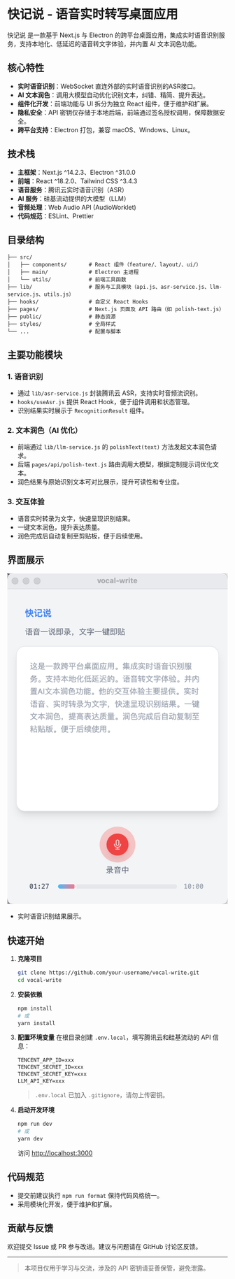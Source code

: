 # 快记说 - 语音实时转写桌面应用

快记说 是一款基于 Next.js 与 Electron 的跨平台桌面应用，集成实时语音识别服务，支持本地化、低延迟的语音转文字体验，并内置 AI 文本润色功能。

## 核心特性

- **实时语音识别**：WebSocket 直连外部的实时语音识别的ASR接口。
- **AI 文本润色**：调用大模型自动优化识别文本，纠错、精简、提升表达。
- **组件化开发**：前端功能与 UI 拆分为独立 React 组件，便于维护和扩展。
- **隐私安全**：API 密钥仅存储于本地后端，前端通过签名授权调用，保障数据安全。
- **跨平台支持**：Electron 打包，兼容 macOS、Windows、Linux。

## 技术栈

- **主框架**：Next.js ^14.2.3、Electron ^31.0.0
- **前端**：React ^18.2.0、Tailwind CSS ^3.4.3
- **语音服务**：腾讯云实时语音识别（ASR）
- **AI 服务**：硅基流动提供的大模型（LLM）
- **音频处理**：Web Audio API (AudioWorklet)
- **代码规范**：ESLint、Prettier

## 目录结构

```
├── src/
│   ├── components/       # React 组件（feature/、layout/、ui/）
│   ├── main/             # Electron 主进程
│   └── utils/            # 前端工具函数
├── lib/                  # 服务与工具模块（api.js、asr-service.js、llm-service.js、utils.js）
├── hooks/                # 自定义 React Hooks
├── pages/                # Next.js 页面及 API 路由（如 polish-text.js）
├── public/               # 静态资源
├── styles/               # 全局样式
└── ...                   # 配置与脚本
```

## 主要功能模块

### 1. 语音识别

- 通过 `lib/asr-service.js` 封装腾讯云 ASR，支持实时音频流识别。
- `hooks/useAsr.js` 提供 React Hook，便于组件调用和状态管理。
- 识别结果实时展示于 `RecognitionResult` 组件。

### 2. 文本润色（AI 优化）

- 前端通过 `lib/llm-service.js` 的 `polishText(text)` 方法发起文本润色请求。
- 后端 `pages/api/polish-text.js` 路由调用大模型，根据定制提示词优化文本。
- 润色结果与原始识别文本可对比展示，提升可读性和专业度。

### 3. 交互体验

- 语音实时转录为文字，快速呈现识别结果。
- 一键文本润色，提升表达质量。
- 润色完成后自动复制至剪贴板，便于后续使用。

## 界面展示

![截图](./public/screenshot.png)

- 实时语音识别结果展示。

## 快速开始

1. **克隆项目**
   ```bash
   git clone https://github.com/your-username/vocal-write.git
   cd vocal-write
   ```
2. **安装依赖**
   ```bash
   npm install
   # 或
   yarn install
   ```
3. **配置环境变量**
   在根目录创建 `.env.local`，填写腾讯云和硅基流动的 API 信息：
   ```
   TENCENT_APP_ID=xxx
   TENCENT_SECRET_ID=xxx
   TENCENT_SECRET_KEY=xxx
   LLM_API_KEY=xxx
   ```
   > `.env.local` 已加入 `.gitignore`，请勿上传密钥。
4. **启动开发环境**
   ```bash
   npm run dev
   # 或
   yarn dev
   ```
   访问 [http://localhost:3000](http://localhost:3000)

## 代码规范

- 提交前建议执行 `npm run format` 保持代码风格统一。
- 采用模块化开发，便于维护和扩展。

## 贡献与反馈

欢迎提交 Issue 或 PR 参与改进。建议与问题请在 GitHub 讨论区反馈。

---

> 本项目仅用于学习与交流，涉及的 API 密钥请妥善保管，避免泄露。
